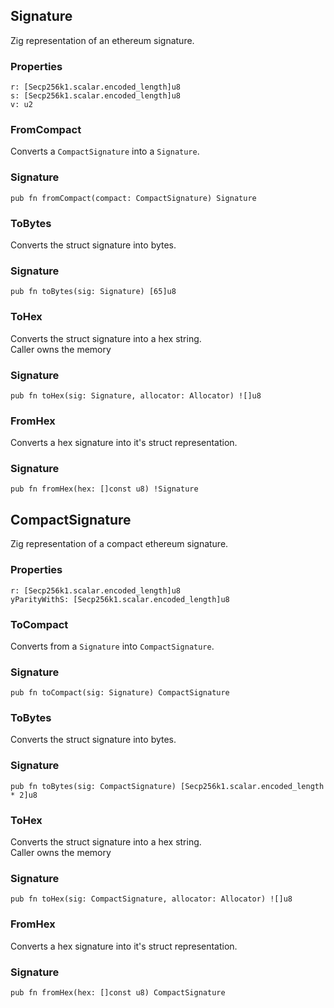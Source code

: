 ## Signature

Zig representation of an ethereum signature.

### Properties

```zig
r: [Secp256k1.scalar.encoded_length]u8
s: [Secp256k1.scalar.encoded_length]u8
v: u2
```

### FromCompact
Converts a `CompactSignature` into a `Signature`.

### Signature

```zig
pub fn fromCompact(compact: CompactSignature) Signature
```

### ToBytes
Converts the struct signature into bytes.

### Signature

```zig
pub fn toBytes(sig: Signature) [65]u8
```

### ToHex
Converts the struct signature into a hex string.\
Caller owns the memory

### Signature

```zig
pub fn toHex(sig: Signature, allocator: Allocator) ![]u8
```

### FromHex
Converts a hex signature into it's struct representation.

### Signature

```zig
pub fn fromHex(hex: []const u8) !Signature
```

## CompactSignature

Zig representation of a compact ethereum signature.

### Properties

```zig
r: [Secp256k1.scalar.encoded_length]u8
yParityWithS: [Secp256k1.scalar.encoded_length]u8
```

### ToCompact
Converts from a `Signature` into `CompactSignature`.

### Signature

```zig
pub fn toCompact(sig: Signature) CompactSignature
```

### ToBytes
Converts the struct signature into bytes.

### Signature

```zig
pub fn toBytes(sig: CompactSignature) [Secp256k1.scalar.encoded_length * 2]u8
```

### ToHex
Converts the struct signature into a hex string.\
Caller owns the memory

### Signature

```zig
pub fn toHex(sig: CompactSignature, allocator: Allocator) ![]u8
```

### FromHex
Converts a hex signature into it's struct representation.

### Signature

```zig
pub fn fromHex(hex: []const u8) CompactSignature
```

